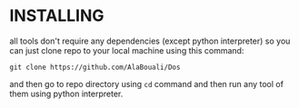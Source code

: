 # INSTALLING
all tools don't require any dependencies (except python interpreter) so you can just clone repo to your local machine using this command:
```
git clone https://github.com/AlaBouali/Dos
```
and then go to repo directory using `cd` command and then run any tool of them using python interpreter.
